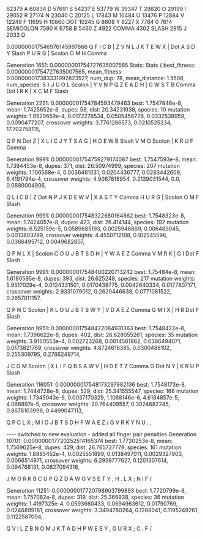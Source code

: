 62379 A
60834 D
57691 S
54237 E
53779 W
39347 T
29820 O
29199 I
29052 R
27174 N
23040 C
20125 L
17843 M
16484 U
13476 P
12884 V
12249 F
11695 H
10860 DOT
10245 G
8608 Y
8227 X
7784 0
7614 SEMICOLON
7590 K
6758 B
5460 Z
4922 COMMA
4302 SLASH
2915 J
2033 Q


0.000000017546976145997666
Q	F	I	C	B	|	Z	V	N	L	J
K	T	E	W	X	|	Dot	A	S	D	Y
Slash	P	U	R	G	|	Scolon	O	M	H	Comma

Generation 1651: 0.00000001754727635007565
Stats: Stats { best_fitness: 0.00000001754727635007565, mean_fitness: 0.000000017383331992823527, num_dup: 78, mean_distance: 1.5508, num_species: 6 }
J	U	O	L	Scolon	|	Y	V	N	P	Q
Z	E	A	D	H	|	G	W	S	T	B
Comma	Dot	I	R	K	|	X	C	M	F	Slash

Generation 2221: 0.00000001754784593479463
best: 1.7547846e-8, mean: 1.7425652e-8, dupes: 58, dist: 20.34231938, species: 10
  mutation weights: 1.9529659e-4, 0.0172276534, 0.0505456726, 0.0332538959, 0.0090477207,
  crossover weights: 3.7761286573, 0.0210525234, 17.702758115,

Q	P	N	Dot	Z	|	X	L	I	C	J
Y	T	S	A	G	|	H	D	E	W	B
Slash	V	M	O	Scolon	|	K	R	U	F	Comma


Generation 9991: 0.00000001754759279174087
best: 1.7547593e-8, mean: 1.7394453e-8, dupes: 371, dist: 26.50974999, species: 207
  mutation weights: 1.106568e-4, 0.0036461031, 0.0204436777, 0.0283442609, 6.4191794e-4,
  crossover weights: 4.9067818954, 0.2139031544, 0.0, 0.0880004906,

Q	L	I	C	B	|	Z	Dot	N	P	J
K	D	E	W	V	|	X	A	S	T	Y
Comma	H	U	R	G	|	Scolon	O	M	F	Slash

Generation 9991: 0.000000017548322680164862
best: 1.7548323e-8, mean: 1.7424057e-8, dupes: 423, dist: 26.414144, species: 192
  mutation weights: 6.525159e-5, 0.0589685193, 0.0025946869, 0.006483045, 0.0013803799,
  crossover weights: 4.4550712108, 0.102545598, 0.0366495712, 0.0049682807,

Q	P	N	L	X	|	Scolon	C	O	U	J
B	T	S	D	H	|	Y	W	A	E	Z
Comma	V	M	R	K	|	G	I	Dot	F	Slash


Generation 9991: 0.000000017548400220713242
best: 1.75484e-8, mean: 1.6180595e-8, dupes: 393, dist: 26.625248, species: 217
  mutation weights: 5.9517029e-4, 0.0124331501, 0.0170438775, 0.0042640334, 0.0177807171,
  crossover weights: 2.9331079012, 0.2620446638, 0.0771081522, 0.2657011157,

Q	P	N	C	Scolon	|	K	L	O	U	J
B	T	S	W	Y	|	V	D	A	E	Z
Comma	G	M	I	X	|	H	R	Dot	F	Slash

Generation 9951: 0.000000017548422084931363
best: 1.7548422e-8, mean: 1.7396622e-8, dupes: 402, dist: 26.628055261, species: 35
  mutation weights: 3.9160553e-4, 0.002723268, 0.0014581882, 0.0386494071, 0.0173821769,
  crossover weights: 4.8724616385, 0.0300488102, 0.255309795, 0.2766249714,

J	C	O	M	Scolon	|	X	L	I	F	Q
B	S	A	W	V	|	H	D	E	T	Z
Comma	G	Dot	N	Y	|	K	R	U	P	Slash

Generation 116051: 0.000000017548173297982136
best: 1.7548173e-8, mean: 1.7444728e-8, dupes: 529, dist: 25.341555547, species: 166
  mutation weights: 1.7345043e-6, 0.0037170329, 1.1088146e-6, 4.6184857e-5, 4.068897e-5,
  crossover weights: 20.764409557, 0.3024682245, 0.8678103996, 0.4499047113,

Q P C L X ; M I O J
B T S D H F W A E Z
/ G V R K Y N U . ,


---- switched to new evaluation - added all finger pair penalties
Generation 10701: 0.000000017720252514165374
best: 1.7720253e-8, mean: 1.7569625e-8, dupes: 429, dist: 26.765727779, species: 161
  mutation weights: 1.8885452e-4, 0.0025551899, 0.0138497011, 0.0029327903, 0.0066514971,
  crossover weights: 6.2959777627, 0.1201307614, 0.094768131, 0.0827094316,

J M O R K B C U P Q
Z D A W G V S E T Y
, H . L X ; N I F /

Generation 11251: 0.000000017720798903799893
best: 1.7720799e-8, mean: 1.757082e-8, dupes: 319, dist: 25.366938, species: 36
  mutation weights: 1.4197325e-4, 0.0593660433, 0.0694963612, 0.01790769, 0.0246899181,
  crossover weights: 3.3494780264, 0.1288041, 0.1195249261, 0.1122587094,

Q V I L Z B N O M J
K T A D H P W E S Y
, G U R X ; C . F /
